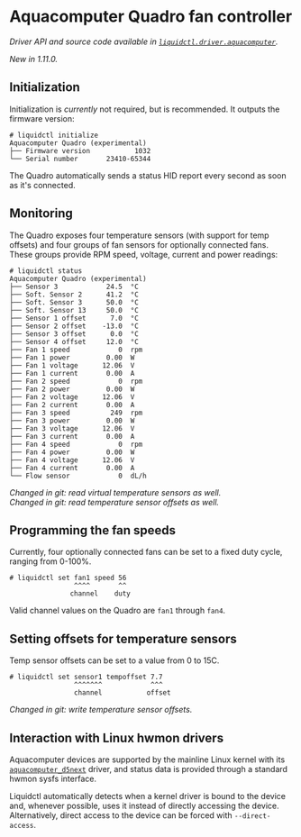 # Aquacomputer Quadro fan controller
_Driver API and source code available in [`liquidctl.driver.aquacomputer`](../liquidctl/driver/aquacomputer.py)._

_New in 1.11.0._<br>

## Initialization

Initialization is _currently_ not required, but is recommended. It outputs the firmware version:

```
# liquidctl initialize
Aquacomputer Quadro (experimental)
├── Firmware version           1032
└── Serial number       23410-65344
```

The Quadro automatically sends a status HID report every second as soon as it's connected.

## Monitoring

The Quadro exposes four temperature sensors (with support for temp offsets) and four groups of fan sensors for
optionally connected fans. These groups provide RPM speed, voltage, current and power readings:

```
# liquidctl status
Aquacomputer Quadro (experimental)
├── Sensor 3            24.5  °C
├── Soft. Sensor 2      41.2  °C
├── Soft. Sensor 3      50.0  °C
├── Soft. Sensor 13     50.0  °C
├── Sensor 1 offset      7.0  °C
├── Sensor 2 offset    -13.0  °C
├── Sensor 3 offset      0.0  °C
├── Sensor 4 offset     12.0  °C
├── Fan 1 speed            0  rpm
├── Fan 1 power         0.00  W
├── Fan 1 voltage      12.06  V
├── Fan 1 current       0.00  A
├── Fan 2 speed            0  rpm
├── Fan 2 power         0.00  W
├── Fan 2 voltage      12.06  V
├── Fan 2 current       0.00  A
├── Fan 3 speed          249  rpm
├── Fan 3 power         0.00  W
├── Fan 3 voltage      12.06  V
├── Fan 3 current       0.00  A
├── Fan 4 speed            0  rpm
├── Fan 4 power         0.00  W
├── Fan 4 voltage      12.06  V
├── Fan 4 current       0.00  A
└── Flow sensor            0  dL/h
```

_Changed in git: read virtual temperature sensors as well._<br>
_Changed in git: read temperature sensor offsets as well._<br>

## Programming the fan speeds

Currently, four optionally connected fans can be set to a fixed duty cycle, ranging from 0-100%.

```
# liquidctl set fan1 speed 56
                ^^^^       ^^
               channel    duty
```

Valid channel values on the Quadro are `fan1` through `fan4`.

## Setting offsets for temperature sensors

Temp sensor offsets can be set to a value from 0 to 15C.

```
# liquidctl set sensor1 tempoffset 7.7
                ^^^^^^^            ^^^
                channel           offset
```

_Changed in git: write temperature sensor offsets._<br>

## Interaction with Linux hwmon drivers
[Linux hwmon]: #interaction-with-linux-hwmon-drivers

Aquacomputer devices are supported by the mainline Linux kernel with its
[`aquacomputer_d5next`] driver, and status data is provided through a standard
hwmon sysfs interface.

Liquidctl automatically detects when a kernel driver is bound to the device
and, whenever possible, uses it instead of directly accessing the device.
Alternatively, direct access to the device can be forced with
`--direct-access`.

[`aquacomputer_d5next`]: https://www.kernel.org/doc/html/latest/hwmon/aquacomputer_d5next.html
